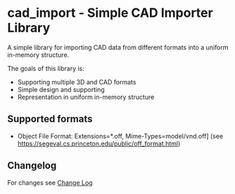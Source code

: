 # cad_import - Simple CAD Importer Library
A simple library for importing CAD data from different formats into a uniform in-memory structure.

The goals of this library is:
- Supporting multiple 3D and CAD formats
- Simple design and supporting
- Representation in uniform in-memory structure

## Supported formats
- Object File Format: Extensions=*.off, Mime-Types=model/vnd.off] (see https://segeval.cs.princeton.edu/public/off_format.html)

## Changelog
For changes see [Change Log](./CHANGELOG.md)